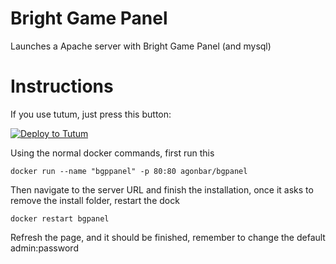 # Bright Game Panel

Launches a Apache server with Bright Game Panel (and mysql)

# Instructions

If you use tutum, just press this button:

[![Deploy to Tutum](https://s.tutum.co/deploy-to-tutum.svg)](https://dashboard.tutum.co/stack/deploy/?repo=https://github.com/agonbar/Docker-BGPanel)

Using the normal docker commands, first run this
```
docker run --name "bgppanel" -p 80:80 agonbar/bgpanel
```

Then navigate to the server URL and finish the installation, once it asks to remove the install folder, restart the dock

```
docker restart bgpanel
```


Refresh the page, and it should be finished, remember to change the default admin:password
